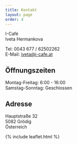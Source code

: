 ```yaml
---
title: Kontakt
layout: page
order: 4
---
```


I-Café  
Iveta Hermankova  
 
Tel: 0043 677 / 62502262  
E-Mail: <a href="mailto:iveta@i-cafe.at">iveta@i-cafe.at</a>

## Öffnungszeiten
Montag-Freitag: 6:00 - 16:00  
Samstag-Sonntag: Geschlossen

## Adresse
Hauptstraße 32  
5082 Grödig  
Österreich

{% include leaflet.html %}